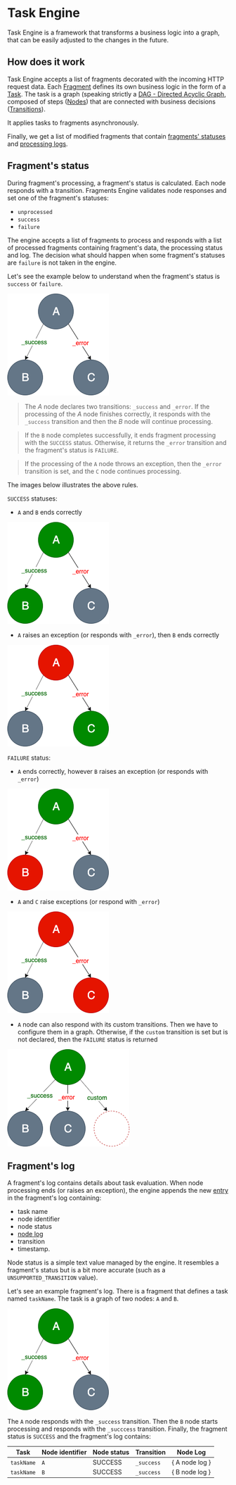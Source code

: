 # Task Engine
Task Engine is a framework that transforms a business logic into a graph, that can be easily adjusted to the changes in the future. 

## How does it work
Task Engine accepts a list of fragments decorated with the incoming HTTP request data. Each 
[Fragment](https://github.com/Knotx/knotx-fragments/tree/master/api#fragment) defines its own 
business logic in the form of a [Task](https://github.com/Knotx/knotx-fragments/tree/master/task/api#task). The task is a graph (speaking strictly 
a [DAG - Directed Acyclic Graph](https://en.wikipedia.org/wiki/Directed_acyclic_graph_), composed of steps ([Nodes](https://github.com/Knotx/knotx-fragments/tree/master/task/api#node)) 
that are connected with business decisions ([Transitions](https://github.com/Knotx/knotx-fragments/tree/master/task/api#transition)).

It applies tasks to fragments asynchronously.

Finally, we get a list of modified fragments that contain [fragments' statuses](#fragments-status) 
and [processing logs](#fragments-log). 

## Fragment's status
During fragment's processing, a fragment's status is calculated. Each node responds with a transition. 
Fragments Engine validates node responses and set one of the fragment's statuses:
- `unprocessed`
- `success`
- `failure`

The engine accepts a list of fragments to process and responds with a list of processed fragments 
containing fragment's data, the processing status and log. The decision what should happen when some 
fragment's statuses are `failure` is not taken in the engine.

Let's see the example below to understand when the fragment's status is `success` or `failure`.

![Node with exits](assets/images/graph_node.png)

> The *A* node declares two transitions: `_success` and `_error`. If the processing of the *A* node 
>finishes correctly, it responds with the `_success` transition and then the *B* node will continue 
>processing.

> If the `B` node completes successfully, it ends fragment processing with the `SUCCESS` status. 
> Otherwise, it returns the  `_error` transition and the fragment's status is `FAILURE`.

> If the processing of the `A` node throws an exception, then the `_error` transition is set, and 
>the `C` node continues processing. 

The images below illustrates the above rules.

`SUCCESS` statuses:

* `A` and `B` ends correctly

![A and B ends correctly](assets/images/a_success_b_success.png)

* `A` raises an exception (or responds with `_error`), then `B` ends correctly 

![A ends with error, C ends correctly](assets/images/a_error_c_success.png)

`FAILURE` status:

* `A` ends correctly, however `B` raises an exception (or responds with `_error`)

![Node with exits](assets/images/a_success_b_error.png)

* `A` and `C` raise exceptions (or respond with `_error`)

![Node with exits](assets/images/a_error_c_error.png)

* `A` node can also respond with its custom transitions. Then we have to configure them in a graph. 
Otherwise, if the `custom` transition is set but is not declared, then the `FAILURE` status is returned

![Node with exits](assets/images/a_custom_no_configuration.png)

## Fragment's log
A fragment's log contains details about task evaluation. When node processing ends (or 
raises an exception), the engine appends the new [entry](https://github.com/Knotx/knotx-fragments/blob/master/engine/src/main/java/io/knotx/fragments/engine/EventLogEntry.java) 
in the fragment's log containing:
- task name
- node identifier
- node status
- [node log](#node-log)
- transition
- timestamp.

Node status is a simple text value managed by the engine. It resembles a fragment's status but is a 
bit more accurate (such as a `UNSUPPORTED_TRANSITION` value).

Let's see an example fragment's log. There is a fragment that defines a task named `taskName`. The 
task is a graph of two nodes: `A` and `B`.

![A and B ends correctly](assets/images/a_success_b_success.png)

The `A` node responds with the `_success` transition. Then the `B` node starts processing and responds 
with the `_succcess` transition. Finally, the fragment status is `SUCCESS` and the fragment's log contains:

| Task       | Node identifier | Node status | Transition | Node Log        |
|------------|-----------------|-------------|------------|-----------------|
| `taskName` | `A`             | SUCCESS     | `_success` | { A node log }  |
| `taskName` | `B`             | SUCCESS     | `_success` | { B node log }  |
